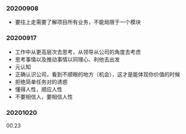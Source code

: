 ### 20200908
* 要往上走需要了解项目所有业务，不能局限于一个模块
### 20200917
* 工作中从更高层次去思考，从领导从公司的角度去考虑
* 思考事情以及推动事情以同理心、利他去出发
* 元认知
* 正确认识公司，看到不顺眼的地方（机会），这才是能体现你价值的时候
* 拒绝简单任务对的诱惑
* 懂得人性，顺应人性
* 不要相信人，要相信人性
### 20201020   
00.23
